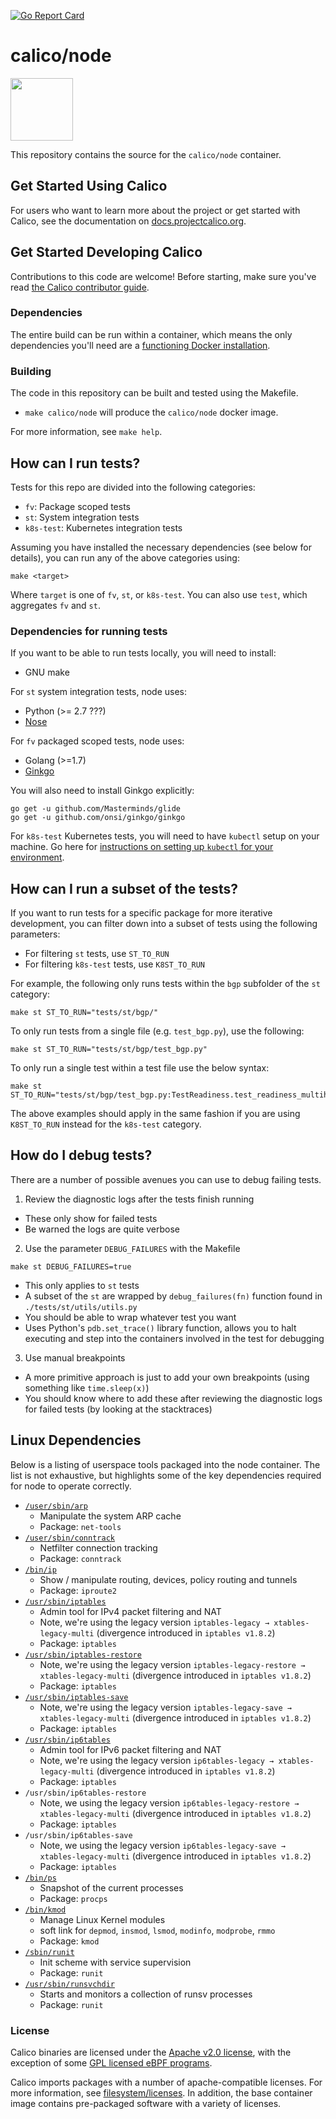 [![Go Report Card](https://goreportcard.com/badge/github.com/projectcalico/node)](https://goreportcard.com/report/github.com/projectcalico/node)

# calico/node
<img src="http://docs.projectcalico.org/images/felix.png" width="100" height="100">

This repository contains the source for the `calico/node` container.

## Get Started Using Calico

For users who want to learn more about the project or get started with Calico, see the documentation on [docs.projectcalico.org](https://docs.projectcalico.org).

## Get Started Developing Calico

Contributions to this code are welcome! Before starting, make sure you've read [the Calico contributor guide][contrib].

### Dependencies

The entire build can be run within a container, which means the only dependencies you'll need are a [functioning Docker installation](https://docs.docker.com/engine/installation/).

### Building

The code in this repository can be built and tested using the Makefile.

- `make calico/node` will produce the `calico/node` docker image.

For more information, see `make help`.

[contrib]: https://github.com/projectcalico/calico/blob/master/CONTRIBUTING_CODE.md

## How can I run tests?

Tests for this repo are divided into the following categories:
- `fv`: Package scoped tests
- `st`: System integration tests
- `k8s-test`: Kubernetes integration tests

Assuming you have installed the necessary dependencies (see below for details), you can run any of the above categories using:

```
make <target>
```
Where `target` is one of `fv`, `st`, or `k8s-test`. You can also use `test`, which aggregates `fv` and `st`.

### Dependencies for running tests

If you want to be able to run tests locally, you will need to install:
- GNU make

For `st` system integration tests, node uses:
- Python (>= 2.7 ???)
- [Nose](https://nose.readthedocs.io/en/latest/)

For `fv` packaged scoped tests, node uses:
- Golang (>=1.7)
- [Ginkgo](https://github.com/onsi/ginkgo)

You will also need to install Ginkgo explicitly:
```
go get -u github.com/Masterminds/glide
go get -u github.com/onsi/ginkgo/ginkgo
```

For `k8s-test` Kubernetes tests, you will need to have `kubectl` setup on your machine. Go here for [instructions on setting up `kubectl` for your environment](https://kubernetes.io/docs/tasks/tools/install-kubectl/).

## How can I run a subset of the tests?

If you want to run tests for a specific package for more iterative development, you can filter down into a subset of tests using the following parameters:
- For filtering `st` tests, use `ST_TO_RUN`
- For filtering `k8s-test` tests, use `K8ST_TO_RUN`

For example, the following only runs tests within the `bgp` subfolder of the `st` category:
```
make st ST_TO_RUN="tests/st/bgp/"
```

To only run tests from a single file (e.g. `test_bgp.py`), use the following:
```
make st ST_TO_RUN="tests/st/bgp/test_bgp.py"
```

To only run a single test within a test file use the below syntax:
```
make st ST_TO_RUN="tests/st/bgp/test_bgp.py:TestReadiness.test_readiness_multihost"
```

The above examples should apply in the same fashion if you are using `K8ST_TO_RUN` instead for the `k8s-test` category.

## How do I debug tests?
There are a number of possible avenues you can use to debug failing tests.

1. Review the diagnostic logs after the tests finish running
- These only show for failed tests
- Be warned the logs are quite verbose
2. Use the parameter `DEBUG_FAILURES` with the Makefile
```
make st DEBUG_FAILURES=true
```
- This only applies to `st` tests
- A subset of the `st` are wrapped by `debug_failures(fn)` function found in `./tests/st/utils/utils.py`
- You should be able to wrap whatever test you want
- Uses Python's `pdb.set_trace()` library function, allows you to halt executing and step into the containers involved in the test for debugging
3. Use manual breakpoints
- A more primitive approach is just to add your own breakpoints (using something like `time.sleep(x)`)
- You should know where to add these after reviewing the diagnostic logs for failed tests (by looking at the stacktraces)

## Linux Dependencies
Below is a listing of userspace tools packaged into the node container. The list is not exhaustive, but highlights some of the key dependencies required for node to operate correctly.

- [`/user/sbin/arp`](http://man7.org/linux/man-pages/man8/arp.8.html)
    - Manipulate the system ARP cache
    - Package: `net-tools`
- [`/user/sbin/conntrack`](http://man7.org/linux/man-pages/man8/arp.8.html)
    - Netfilter connection tracking
    - Package: `conntrack`
- [`/bin/ip`](https://linux.die.net/man/8/ip)
    - Show / manipulate routing, devices, policy routing and tunnels
    - Package: `iproute2`
- [`/usr/sbin/iptables`](https://linux.die.net/man/8/iptables)
    - Admin tool for IPv4 packet filtering and NAT
    - Note, we're using the legacy version `iptables-legacy → xtables-legacy-multi` (divergence introduced in `iptables v1.8.2`)
    - Package: `iptables`
- [`/usr/sbin/iptables-restore`](https://linux.die.net/man/8/iptables-restore)
    - Note, we're using the legacy version `iptables-legacy-restore → xtables-legacy-multi` (divergence introduced in `iptables v1.8.2`)
    - Package: `iptables`
- [`/usr/sbin/iptables-save`](https://linux.die.net/man/8/iptables-save)
    - Note, we're using the legacy version `iptables-legacy-save → xtables-legacy-multi` (divergence introduced in `iptables v1.8.2`)
    - Package: `iptables`
- [`/usr/sbin/ip6tables`](https://linux.die.net/man/8/ip6tables)
    - Admin tool for IPv6 packet filtering and NAT
    - Note, we're using the legacy version `ip6tables-legacy → xtables-legacy-multi` (divergence introduced in `iptables v1.8.2`)
    - Package: `iptables`
- `/usr/sbin/ip6tables-restore`
    - Note, we using the legacy version `ip6tables-legacy-restore → xtables-legacy-multi` (divergence introduced in `iptables v1.8.2`)
    - Package: `iptables`
- `/usr/sbin/ip6tables-save`
    - Note, we using the legacy version `ip6tables-legacy-save → xtables-legacy-multi` (divergence introduced in `iptables v1.8.2`)
    - Package: `iptables`
- [`/bin/ps`](https://linux.die.net/man/1/ps)
    - Snapshot of the current processes
    - Package: `procps`
- [`/bin/kmod`](http://man7.org/linux/man-pages/man8/kmod.8.html)
    - Manage Linux Kernel modules
    - soft link for `depmod`, `insmod`, `lsmod`, `modinfo`, `modprobe`, `rmmo`
    - Package: `kmod`
- [`/sbin/runit`](http://smarden.org/runit/)
    - Init scheme with service supervision
    - Package: `runit`
- [`/usr/sbin/runsvchdir`](http://smarden.org/runit/runsvdir.8.html)
    - Starts and monitors a collection of runsv processes
    - Package: `runit`

### License

Calico binaries are licensed under the [Apache v2.0 license](LICENSE), with the exception of some [GPL licensed eBPF programs](https://github.com/projectcalico/felix/tree/master/bpf-gpl).

Calico imports packages with a number of apache-compatible licenses. For more information, see [filesystem/licenses](./filesystem/licenses). In addition, the base container image contains
pre-packaged software with a variety of licenses.

